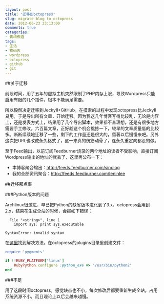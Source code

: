 ```yaml
---
layout: post
title: "迁移到octopress"
slug: migrate blog to octopress
date: 2012-06-23 23:13:00
comments: true
categories:
- 青梅煮酒
tags:
- 生活
- 牧码志
- wordpress
- octopress
- github
- git
---
```

##关于迁移

前段时间，用了五年的虚拟主机突然限制了PHP内存上限，导致Wordpress只能启用有限的几个插件，根本不能满足需要。

所以毅然决定迁移到JeckyII+GitHub，在摸索的过程中发现octopress比JeckyII易用，于是导出所有文章，开始迁移。因为我这几年博客写得比较乱，无论是内容上，还是发表方式上，结果用了几个导出脚本，效果都不甚理想，还是有很多地方需要手工修改。六百篇文章，正好趁这个机会挑拣一下，较早的文章质量低的比较多。断断续续地迁移了一些，剩下的工作量还是很大的，留著以后慢慢来吧。另外这次把URL也改成永久格式了，这一来真的伤筋动骨了，连永久重定向都没的做。

至于Feed输出，以前订阅Feedburner烧录的两个地址的读者不受影响，直接订阅Wordpress输出的地址的就丢了，这里再公布一下：

- 本博客聚合输出：http://feeds.feedburner.com/sinolog
- 我的全部资讯聚合：http://feeds.feedburner.com/leninlee

##迁移那点事

###Python版本的问题

Archlinux很激进，早已把Python的缺省版本进化到了3.x，octopress会用到2.x，结果在生成全站的时候，会报如下错误：

```
  File "<string>", line 1
    import sys; print sys.executable
                        ^
SyntaxError: invalid syntax
```

在[这里](http://blog.dayanjia.com/2012/04/fix-rubypython-bug-in-arch-linux/)找到解决方法。在octopress的plugins目录里创建文件：

```ruby
require 'pygments'

if !!RUBY_PLATFORM['linux']
    RubyPython.configure :python_exe => '/usr/bin/python2'
end
```

###不足

用了这段时间octopress，感觉缺点也不小，每次修改后都要重新生成全站，占用系统资源不小，而且理论上以后会越来越慢。
